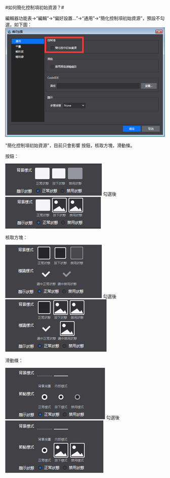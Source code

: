 #如何簡化控制項初始資源？#

編輯器功能表->“編輯”->“偏好設置...”->“通用”->“簡化控制項初始資源”，預設不勾選，如下圖：
&emsp;&emsp;![image](res_tw/image0001.png)

"簡化控制項初始資源"，目前只會影響 按鈕，核取方塊，滑動條。

按鈕：

  ![image](res_tw/image0005.png)  勾選後  ![image](res_tw/image0008.png)

核取方塊：

  ![image](res_tw/image0006.png)  勾選後  ![image](res_tw/image0009.png)


滑動條：

  ![image](res_tw/image0007.png)  勾選後  ![image](res_tw/image0010.png)
  

